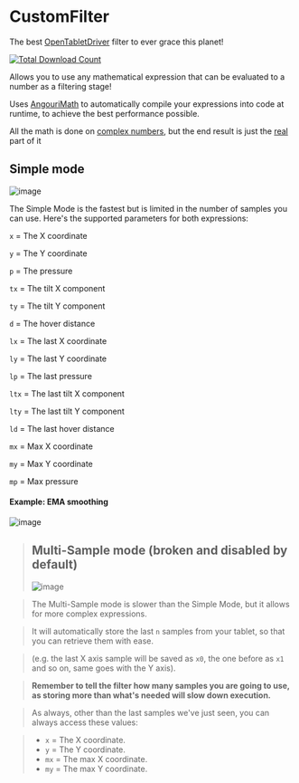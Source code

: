 # CustomFilter
The best [OpenTabletDriver](https://github.com/OpentabletDriver/OpenTabletDriver) filter to ever grace this planet!

[![Total Download Count](https://img.shields.io/github/downloads/adryzz/CustomFilter/total.svg)](https://github.com/adryzz/CustomFilter/releases)

Allows you to use any mathematical expression that can be evaluated to a number as a filtering stage!

Uses [AngouriMath](https://github.com/asc-community/AngouriMath) to automatically compile your expressions into code at runtime, to achieve the best performance possible.

All the math is done on [complex numbers](https://en.wikipedia.org/wiki/Complex_number), but the end result is just the [real](https://docs.microsoft.com/en-us/dotnet/api/system.numerics.complex.real?view=net-6.0) part of it

## Simple mode

![image](https://user-images.githubusercontent.com/46694241/169646212-e162bbdf-99c4-428b-97a0-283034d05fed.png)

The Simple Mode is the fastest but is limited in the number of samples you can use.
Here's the supported parameters for both expressions:

`x` = The X coordinate

`y` = The Y coordinate

`p` = The pressure

`tx` = The tilt X component

`ty` = The tilt Y component

`d` = The hover distance

`lx` = The last X coordinate

`ly` = The last Y coordinate

`lp` = The last pressure

`ltx` = The last tilt X component

`lty` = The last tilt Y component

`ld` = The last hover distance

`mx` = Max X coordinate

`my` = Max Y coordinate

`mp` = Max pressure

#### Example: EMA smoothing
![image](https://user-images.githubusercontent.com/46694241/152674407-eaccdf71-6fb2-448a-9eb4-6bc1c820bac0.png)

> ## Multi-Sample mode (broken and disabled by default)
> ![image](https://user-images.githubusercontent.com/46694241/152674423-eaded8d6-6158-4cf9-8e23-ed28ebb846e5.png)

> The Multi-Sample mode is slower than the Simple Mode, but it allows for more complex expressions.

> It will automatically store the last `n` samples from your tablet, so that you can retrieve them with ease.

> (e.g. the last X axis sample will be saved as `x0`, the one before as `x1` and so on, same goes with the Y axis).

> **Remember to tell the filter how many samples you are going to use, as storing more than what's needed will slow down execution.**

> As always, other than the last samples we've just seen, you can always access these values: 

> - `x` = The X coordinate.
> - `y` = The Y coordinate.
> - `mx` = The max X coordinate.
> - `my` = The max Y coordinate.
